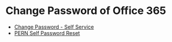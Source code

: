# Change Password of Office 365

- [Change Password - Self Service](https://pcp.pern.edu.pk/)
- [PERN Self Password Reset](https://prp.pern.edu.pk/)